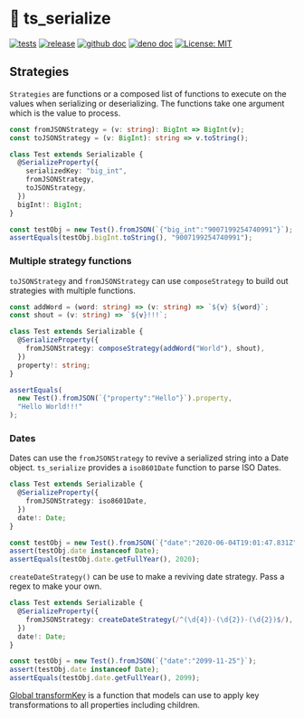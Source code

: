 # 🥣 ts_serialize 

[![tests](https://github.com/GameBridgeAI/ts_serialize/workflows/tests/badge.svg)](https://github.com/GameBridgeAI/ts_serialize/workflows/tests/badge.svg) 
[![release](https://github.com/GameBridgeAI/ts_serialize/workflows/release/badge.svg)](https://github.com/GameBridgeAI/ts_serialize/workflows/release/badge.svg) 
[![github doc](https://img.shields.io/badge/github-doc-5279AA.svg)](https://gamebridgeai.github.io/ts_serialize)
[![deno doc](https://doc.deno.land/badge.svg)](https://doc.deno.land/https/deno.land/x/ts_serialize/mod.ts)
[![License: MIT](https://img.shields.io/badge/License-MIT-yellow.svg)](https://opensource.org/licenses/MIT)

## Strategies

`Strategies` are functions or a composed list of functions to execute on the values when
serializing or deserializing. The functions take one argument which is the value to process.

```ts
const fromJSONStrategy = (v: string): BigInt => BigInt(v);
const toJSONStrategy = (v: BigInt): string => v.toString();

class Test extends Serializable {
  @SerializeProperty({
    serializedKey: "big_int",
    fromJSONStrategy,
    toJSONStrategy,
  })
  bigInt!: BigInt;
}

const testObj = new Test().fromJSON(`{"big_int":"9007199254740991"}`);
assertEquals(testObj.bigInt.toString(), "9007199254740991");
```

### Multiple strategy functions

`toJSONStrategy` and `fromJSONStrategy` can use `composeStrategy` to build out
strategies with multiple functions.

```ts
const addWord = (word: string) => (v: string) => `${v} ${word}`;
const shout = (v: string) => `${v}!!!`;

class Test extends Serializable {
  @SerializeProperty({
    fromJSONStrategy: composeStrategy(addWord("World"), shout),
  })
  property!: string;
}

assertEquals(
  new Test().fromJSON(`{"property":"Hello"}`).property,
  "Hello World!!!"
);
```

### Dates

Dates can use the `fromJSONStrategy` to revive a serialized string into a Date object. `ts_serialize`
provides a `iso8601Date` function to parse ISO Dates.

```ts
class Test extends Serializable {
  @SerializeProperty({
    fromJSONStrategy: iso8601Date,
  })
  date!: Date;
}

const testObj = new Test().fromJSON(`{"date":"2020-06-04T19:01:47.831Z"}`);
assert(testObj.date instanceof Date);
assertEquals(testObj.date.getFullYear(), 2020);
```

`createDateStrategy()` can be use to make a reviving date strategy. 
Pass a regex to make your own.

```ts
class Test extends Serializable {
  @SerializeProperty({
    fromJSONStrategy: createDateStrategy(/^(\d{4})-(\d{2})-(\d{2})$/),
  })
  date!: Date;
}

const testObj = new Test().fromJSON(`{"date":"2099-11-25"}`);
assert(testObj.date instanceof Date);
assertEquals(testObj.date.getFullYear(), 2099);
```

[Global transformKey](./transforming) is a function that models can use to 
apply key transformations to all properties including children.
